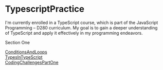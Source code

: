# TypescriptPractice

I'm currently enrolled in a TypeScript course, which is part of the JavaScript Programming – D280 curriculum. My goal is to gain a deeper understanding of TypeScript and apply it effectively in my programming endeavors.

<div>
  <p>Section One</p>
  <a href="/ConditionsAndLoops">ConditionsAndLoops</a><br>
  <a href="/TypesInTypeScript">TypesInTypeScript</a><br>
  <a href="/codingChallengesPartOne">CodingChallengesPartOne</a>
</div>

